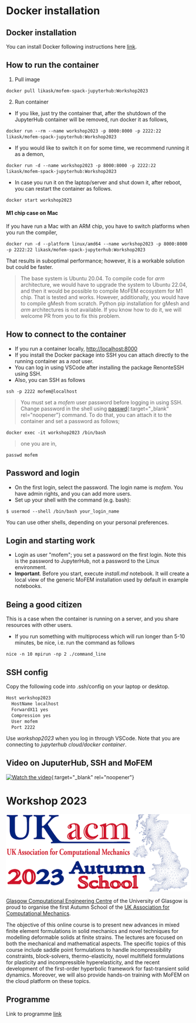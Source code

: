 # Docker installation

## Docker installation

You can install Docker following instructions here [link](https://docs.docker.com/engine/install/).

## How to run the container

1. Pull image
~~~~
docker pull likask/mofem-spack-jupyterhub:Workshop2023
~~~~
2. Run container
- If you like, just try the container that, after the shutdown of the JupyterHub container will be removed, run docker it as follows, 
~~~~
docker run --rm --name workshop2023 -p 8000:8000 -p 2222:22 likask/mofem-spack-jupyterhub:Workshop2023
~~~~
- If you would like to switch it on for some time, we recommend running it as a demon,
~~~~~
docker run -d --name workshop2023 -p 8000:8000 -p 2222:22 likask/mofem-spack-jupyterhub:Workshop2023
~~~~~
- In case you run it on the laptop/server and shut down it, after reboot, you can restart the container as follows.
~~~~~
docker start workshop2023
~~~~~

#### M1 chip case on Mac

If you have run a Mac with an ARM chip, you have to switch platforms when you run the compiler,
~~~~~~
docker run -d --platform linux/amd64 --name workshop2023 -p 8000:8000 -p 2222:22 likask/mofem-spack-jupyterhub:Workshop2023
~~~~~~
That results in suboptimal performance; however, it is a workable solution but could be faster. 

> The base system is Ubuntu 20.04. To compile code for *arm* architecture, we would have to upgrade the system to Ubuntu 22.04, and then it would be possible to compile MoFEM ecosystem for M1 chip. That is tested and works. However, additionally, you would have to compile gMesh from scratch. Python pip installation for gMesh and *arm* architectures is not available. If you know how to do it, we will welcome PR from you to fix this problem.

## How to connect to the container

- If you run a container locally, [http://localhost:8000](http://localhost:8000)
- If you install the Docker package into SSH you can attach directly to the running container as a *root* user.
- You can log in using VSCode after installing the package RenonteSSH using SSH.
- Also, you can SSH as follows
~~~~~
ssh -p 2222 mofem@localhost
~~~~~

> You must set a *mofem* user password before logging in using SSH. Change password in the shell using [passwd](https://man7.org/linux/man-pages/man1/passwd.1.html){:target="_blank" rel="noopener"} command. To do that, you can attach it to the container and set a password as follows;
~~~~
docker exec -it workshop2023 /bin/bash
~~~~
> one you are in,
~~~~
passwd mofem 
~~~~ 

## Password and login

- On the first login, select the password. The login name is *mofem*. You have admin rights, and you can add more users.
- Set up your shell with the command (e.g. bash):
~~~~
$ usermod --shell /bin/bash your_login_name
~~~~
You can use other shells, depending on your personal preferences.

## Login and starting work

- Login as user "mofem"; you set a password on the first login. Note this is the password to JupyterHub, not a password to the Linux environment.
- **Important**. Before you start, execute *install.md* notebook. It will create a local view of the generic MoFEM installation used by default in example notebooks.

## Being a good citizen

This is a case when the container is running on a server, and you share resources with other users.

- If you run something with multiprocess which will run longer than 5-10 minutes, be nice, i.e. run the command as follows
~~~~
nice -n 10 mpirun -np 2 ./command_line
~~~~

## SSH config

Copy the following code into .ssh/config on your laptop or desktop.
~~~~
Host workshop2023
  HostName localhost
  ForwardX11 yes
  Compression yes
  User mofem
  Port 2222
~~~~

Use *workshop2023* when you log in through VSCode. Note that you are connecting to *jupyterhub cloud/docker container*.

## Video on JuputerHub, SSH and MoFEM

[![Watch the video](https://img.youtube.com/vi/xL3J8VHig68/hqdefault.jpg)](https://youtu.be/xL3J8VHig68){:target="_blank" rel="noopener"}

# Workshop 2023

![WorkshopLogo2023](figures/WorkshopLogo2023.png)

[Glasgow Computational Engineering Centre](https://www.gla.ac.uk/research/az/gcec/) of the University of Glasgow  is proud to organise the first Autumn School of the [UK Association for Computational Mechanics](https://ukacm.org).

The objective of this online course is to present new advances in mixed finite element formulations in solid mechanics and novel techniques for modelling deformable solids at finite strains. The lectures are focused on both the mechanical and mathematical aspects.  The specific topics of this course include saddle point formulations to handle incompressibility constraints, block-solvers, thermo-elasticity, novel multifield formulations for plasticity and incompressible hyperelasticity, and the recent development of the first-order hyperbolic framework for fast-transient solid dynamics. Moreover, we will also provide hands-on training with MoFEM on the cloud platform on these topics.

## Programme

Link to programme [link](https://drive.google.com/file/d/17aD4O-mxYrhhLBaUtaC6G61ZZh1P1Dwy/view)

